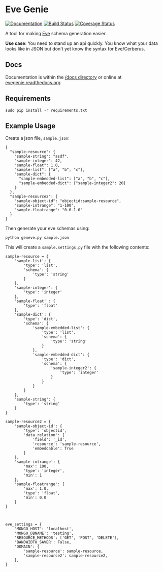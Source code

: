 # Eve Genie

[![Documentation](https://readthedocs.org/projects/evegenie/badge/?version=latest)](http://evegenie.readthedocs.org/en/latest/) [![Build Status](https://travis-ci.org/newmediadenver/evegenie.svg?branch=master)](https://travis-ci.org/newmediadenver/evegenie) [![Coverage Status](https://coveralls.io/repos/newmediadenver/evegenie/badge.svg?branch=master&service=github)](https://coveralls.io/github/newmediadenver/evegenie?branch=master)

A tool for making [Eve](http://python-eve.org) schema generation easier.

**Use case**: You need to stand up an api quickly. You know what your data looks like in JSON but don't yet know the syntax for Eve/Cerberus.

## Docs

Documentation is within the [/docs directory](/docs/index.md) or online at [evegenie.readthedocs.org](http://evegenie.readthedocs.org/en/latest/)

## Requirements

    sudo pip install -r requirements.txt

## Example Usage

Create a json file, `sample.json`:

    {
      "sample-resource": {
        "sample-string": "asdf",
        "sample-integer": 42,
        "sample-float": 1.0,
        "sample-list": ["a", "b", "c"],
        "sample-dict": {
          "sample-embedded-list": ["a", "b", "c"],
          "sample-embedded-dict": {"sample-integer2": 20}
        }
      },
      "sample-resource2": {
        "sample-object-id": "objectid:sample-resource",
        "sample-intrange": "1-100",
        "sample-floatrange": "0.0-1.0"
      }
    }

Then generate your eve schemas using:

    python geneve.py sample.json

This will create a `sample.settings.py` file with the following contents:

    sample-resource = {
        'sample-list': {
            'type': 'list',
            'schema': {
                'type': 'string'
            }
        },
        'sample-integer': {
            'type': 'integer'
        },
        'sample-float' : {
            'type': 'float'
        },
        'sample-dict': {
            'type': 'dict',
            'schema': {
                'sample-embedded-list': {
                    'type': 'list',
                    'schema': {
                        'type': 'string'
                    }
                },
                'sample-embedded-dict': {
                    'type': 'dict',
                    'schema': {
                        'sample-integer2': {
                            'type': 'integer'
                        }
                    }
                }
            }
        },
        'sample-string': {
            'type': 'string'
        }
    }
    
    sample-resource2 = {
        'sample-object-id': {
            'type': 'objectid',
            'data_relation': {
                'field': '_id',
                'resource': 'sample-resource',
                'embeddable': True
            }
        },
        'sample-intrange': {
            'max': 100,
            'type': 'integer',
            'min': 1
        },
        'sample-floatrange': {
            'max': 1.0,
            'type': 'float',
            'min': 0.0
        }
    }
    
    
    
    eve_settings = {
        'MONGO_HOST': 'localhost',
        'MONGO_DBNAME': 'testing',
        'RESOURCE_METHODS': ['GET', 'POST', 'DELETE'],
        'BANDWIDTH_SAVER': False,
        'DOMAIN': {
            'sample-resource': sample-resource,
            'sample-resource2': sample-resource2,
        },
    }
